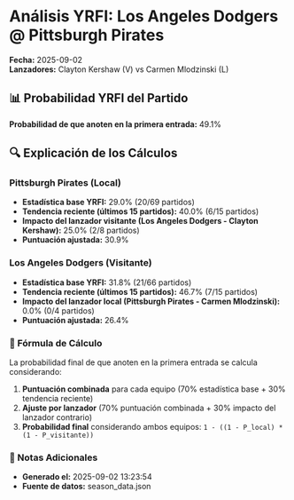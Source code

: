 # Análisis YRFI: Los Angeles Dodgers @ Pittsburgh Pirates

**Fecha:** 2025-09-02  
**Lanzadores:** Clayton Kershaw (V) vs Carmen Mlodzinski (L)

## 📊 Probabilidad YRFI del Partido

**Probabilidad de que anoten en la primera entrada:** 49.1%

## 🔍 Explicación de los Cálculos

### Pittsburgh Pirates (Local)
- **Estadística base YRFI:** 29.0% (20/69 partidos)
- **Tendencia reciente (últimos 15 partidos):** 40.0% (6/15 partidos)
- **Impacto del lanzador visitante (Los Angeles Dodgers - Clayton Kershaw):** 25.0% (2/8 partidos)
- **Puntuación ajustada:** 30.9%

### Los Angeles Dodgers (Visitante)
- **Estadística base YRFI:** 31.8% (21/66 partidos)
- **Tendencia reciente (últimos 15 partidos):** 46.7% (7/15 partidos)
- **Impacto del lanzador local (Pittsburgh Pirates - Carmen Mlodzinski):** 0.0% (0/4 partidos)
- **Puntuación ajustada:** 26.4%

### 📝 Fórmula de Cálculo

La probabilidad final de que anoten en la primera entrada se calcula considerando:
1. **Puntuación combinada** para cada equipo (70% estadística base + 30% tendencia reciente)
2. **Ajuste por lanzador** (70% puntuación combinada + 30% impacto del lanzador contrario)
3. **Probabilidad final** considerando ambos equipos: `1 - ((1 - P_local) * (1 - P_visitante))`

### 📌 Notas Adicionales

- **Generado el:** 2025-09-02 13:23:54
- **Fuente de datos:** season_data.json
